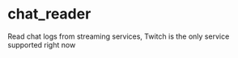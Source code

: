 # chat_reader
Read chat logs from streaming services, Twitch is the only service supported right now
